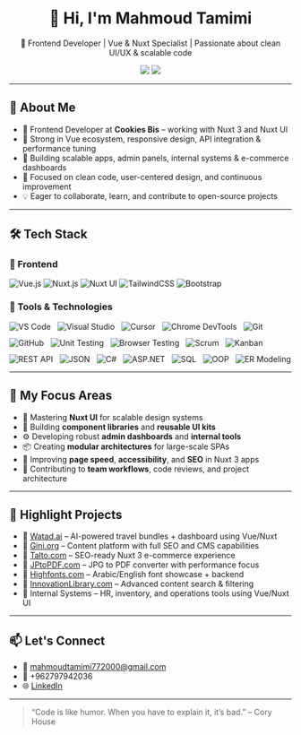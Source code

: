 <h1 align="center">👋 Hi, I'm Mahmoud Tamimi</h1>

<p align="center">
  🚀 Frontend Developer | Vue & Nuxt Specialist | Passionate about clean UI/UX & scalable code
</p>

<p align="center">
  <a href="mailto:mahmoudtamimi772000@gmail.com"><img src="https://img.shields.io/badge/Email-D14836?style=flat-square&logo=gmail&logoColor=white"/></a>
  <a href="https://www.linkedin.com/in/mahmoud-tamimi-18aa23267/"><img src="https://img.shields.io/badge/LinkedIn-0A66C2?style=flat-square&logo=linkedin&logoColor=white"/></a>
</p>

---

## 🧠 About Me

- 💼 Frontend Developer at **Cookies Bis** – working with Nuxt 3 and Nuxt UI  
- 🧠 Strong in Vue ecosystem, responsive design, API integration & performance tuning  
- 🚀 Building scalable apps, admin panels, internal systems & e-commerce dashboards  
- 🎯 Focused on clean code, user-centered design, and continuous improvement  
- 💡 Eager to collaborate, learn, and contribute to open-source projects  

---

## 🛠 Tech Stack

### 🧩 Frontend
![Vue.js](https://img.shields.io/badge/Vue.js-35495E?style=for-the-badge&logo=vue.js&logoColor=4FC08D)
![Nuxt.js](https://img.shields.io/badge/Nuxt.js-00DC82?style=for-the-badge&logo=nuxtdotjs&logoColor=white)
![Nuxt UI](https://img.shields.io/badge/Nuxt%20UI-00C58E?style=for-the-badge&logo=nuxtdotjs&logoColor=white)
![TailwindCSS](https://img.shields.io/badge/TailwindCSS-38B2AC?style=for-the-badge&logo=tailwind-css&logoColor=white)
![Bootstrap](https://img.shields.io/badge/Bootstrap-7952B3?style=for-the-badge&logo=bootstrap&logoColor=white)

### 🔧 Tools & Technologies

<p align="left" style="display: flex; flex-wrap: wrap; gap: 12px;">
  
  <!-- Code Editors -->
  <img src="https://img.shields.io/badge/VS%20Code-007ACC?style=for-the-badge&logo=visual-studio-code&logoColor=white" alt="VS Code" />
  <img src="https://img.shields.io/badge/Visual%20Studio-5C2D91?style=for-the-badge&logo=visual-studio&logoColor=white" alt="Visual Studio" />
  <img src="https://img.shields.io/badge/Cursor-0DBD8B?style=for-the-badge&logo=data:image/svg+xml;base64,PHN2ZyBmaWxsPSIjZmZmIiBoZWlnaHQ9IjI0IiB3aWR0aD0iMjQiIHZpZXdCb3g9IjAgMCAxNiAxNiIgZmlsbC1ydWxlPSJldmVub2RkIj48cGF0aCBkPSJNMiAwVjE2TDE2IDhMMiAweiIvPjwvc3ZnPg==" alt="Cursor" />

  <!-- Browsers / DevTools -->
  <img src="https://img.shields.io/badge/Chrome%20DevTools-4285F4?style=for-the-badge&logo=google-chrome&logoColor=white" alt="Chrome DevTools" />

  <!-- Version Control -->
  <img src="https://img.shields.io/badge/Git-F05032?style=for-the-badge&logo=git&logoColor=white" alt="Git" />
  <img src="https://img.shields.io/badge/GitHub-181717?style=for-the-badge&logo=github&logoColor=white" alt="GitHub" />

  <!-- Debugging / Testing -->
  <img src="https://img.shields.io/badge/Unit%20Testing-FFCA28?style=for-the-badge&logo=testing-library&logoColor=black" alt="Unit Testing" />
  <img src="https://img.shields.io/badge/Browser%20Testing-45BAE2?style=for-the-badge&logo=google-chrome&logoColor=white" alt="Browser Testing" />

  <!-- Project Management -->
  <img src="https://img.shields.io/badge/Scrum-6DB33F?style=for-the-badge&logo=scrumalliance&logoColor=white" alt="Scrum" />
  <img src="https://img.shields.io/badge/Kanban-0052CC?style=for-the-badge&logo=trello&logoColor=white" alt="Kanban" />

  <!-- API / Web -->
  <img src="https://img.shields.io/badge/REST%20API-6BA4FF?style=for-the-badge&logo=json&logoColor=white" alt="REST API" />
  <img src="https://img.shields.io/badge/JSON-000000?style=for-the-badge&logo=json&logoColor=white" alt="JSON" />

  <!-- Server-side / Backend Knowledge -->
  <img src="https://img.shields.io/badge/C%23-239120?style=for-the-badge&logo=c-sharp&logoColor=white" alt="C#" />
  <img src="https://img.shields.io/badge/ASP.NET-512BD4?style=for-the-badge&logo=dotnet&logoColor=white" alt="ASP.NET" />
  <img src="https://img.shields.io/badge/SQL-4479A1?style=for-the-badge&logo=mysql&logoColor=white" alt="SQL" />
  <img src="https://img.shields.io/badge/OOP-FF6F61?style=for-the-badge" alt="OOP" />
  <img src="https://img.shields.io/badge/ER%20Modeling-9C27B0?style=for-the-badge" alt="ER Modeling" />

</p>

---

## 🎯 My Focus Areas

- 🌱 Mastering **Nuxt UI** for scalable design systems  
- 🧩 Building **component libraries** and **reusable UI kits**  
- ⚙️ Developing robust **admin dashboards** and **internal tools**  
- 📦 Creating **modular architectures** for large-scale SPAs  
- 🚀 Improving **page speed**, **accessibility**, and **SEO** in Nuxt 3 apps  
- 🤝 Contributing to **team workflows**, code reviews, and project architecture  

---

## 🌟 Highlight Projects

- 🔹 [Watad.ai](https://watad.ai) – AI-powered travel bundles + dashboard using Vue/Nuxt  
- 🔹 [Gini.org](https://gini.org) – Content platform with full SEO and CMS capabilities  
- 🔹 [Talto.com](https://taltol.com) – SEO-ready Nuxt 3 e-commerce experience  
- 🔹 [JPtoPDF.com](https://jptopdf.com) – JPG to PDF converter with performance focus  
- 🔹 [Highfonts.com](https://highfonts.com) – Arabic/English font showcase + backend  
- 🔹 [InnovationLibrary.com](https://innovationlibrary.com) – Advanced content search & filtering  
- 🔹 Internal Systems – HR, inventory, and operations tools using Vue/Nuxt UI  

---

## 📫 Let's Connect

- 📧 [mahmoudtamimi772000@gmail.com](mailto:mahmoudtamimi772000@gmail.com)  
- 📱 +962797942036  
- 🌐 [LinkedIn](https://www.linkedin.com/in/mahmoud-tamimi-18aa23267/)  

---

> “Code is like humor. When you have to explain it, it’s bad.” – Cory House
